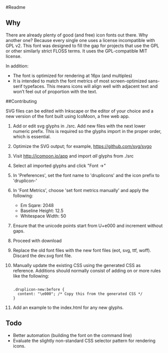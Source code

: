 #Readme

## Why

There are already plenty of good (and free) icon fonts out there. Why another
one? Because every single one uses a license incompatible with GPL v2. This font
was designed to fill the gap for projects that use the GPL or other similarly
strict FLOSS terms. It uses the GPL-compatible MIT license.

In addition:
- The font is optimized for rendering at 16px (and multiples)
- It is intended to match the font metrics of most screen-optimized sans-serif
  typefaces. This means icons will align well with adjacent text and won’t feel
  out of proportion with the text.

##Contributing

SVG files can be edited with Inkscape or the editor of your choice and a new
version of the font built using IcoMoon, a free web app.

1.  Add or edit svg glyphs in ./src. Add new files with the next lower numeric
    prefix. This is required so the glyphs import in the proper order, which is
    essential.
2.  Optimize the SVG output; for example, https://github.com/svg/svgo
3.  Visit http://icomoon.io/app and import *all* glyphs from ./src
4.  Select all imported glyphs and click "Font →"
5.  In 'Preferences', set the font name to 'druplicons' and the icon prefix to
    'druplicon-'
6.  In 'Font Metrics', choose 'set font metrics manually' and apply the
    following:
    - Em Sqare: 2048
    - Baseline Height: 12.5
    - Whitespace Width: 50
7.  Ensure that the unicode points start from U+e000 and increment without gaps.
8.  Proceed with download
9.  Replace the old font files with the new font files (eot, svg, ttf, woff).
    Discard the dev.svg font file.
10. Manually update the existing CSS using the generated CSS as reference.
    Additions should normally consist of adding on or more rules like the
    following:

    <code>
    .druplicon-new:before {
      content: "\e000"; /* Copy this from the generated CSS */
    }
    </code>

11. Add an example to the index.html for any new glyphs.

## Todo

- Better automation (building the font on the command line)
- Evaluate the slightly non-standard CSS selector pattern for rendering icons.
